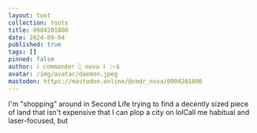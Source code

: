 ```yaml
---
layout: toot
collection: toots
title: 0904201800
date: 2024-09-04
published: true
tags: []
pinned: false
author: ⸸ commander ░ nova ⸸ :~$
avatar: /img/avatar/daemon.jpeg
mastodon: https://mastodon.online/@cmdr_nova/0904201800
---
```


I'm "shopping" around in Second Life trying to find a decently sized piece of land that isn't expensive that I can plop a city on lolCall me habitual and laser-focused, but
